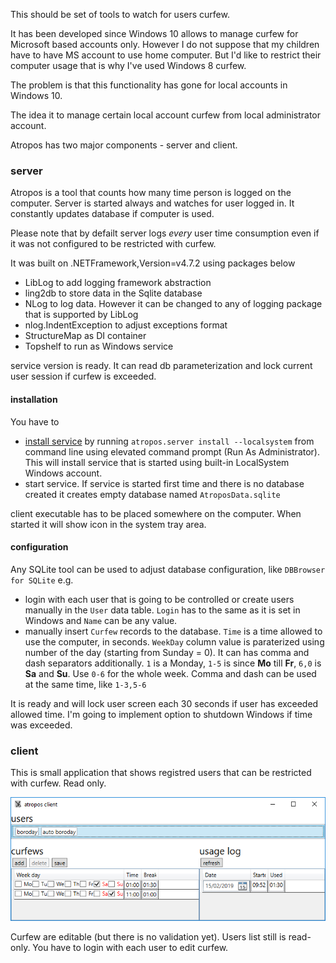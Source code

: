 This should be set of tools to watch for users curfew. 

It has been developed since Windows 10 allows to manage curfew for Microsoft based accounts only. However I do not suppose that my children have to have MS account to use home computer. But I'd like to restrict their computer usage that is why I've used Windows 8 curfew. 

The problem is that this functionality has gone for local accounts in Windows 10.

The idea it to manage certain local account curfew from local administrator account. 

Atropos has two major components - server and client.

### server

Atropos is a tool that counts how many time person is logged on the computer. Server is started always and watches for user logged in. It constantly updates database if computer is used.

Please note that by defailt server logs *every* user time consumption even if it was not configured to be restricted with curfew.

It was built on .NETFramework,Version=v4.7.2 using packages below
* LibLog to add logging framework abstraction
* ling2db to store data in the Sqlite database
* NLog to log data. However it can be changed to any of logging package that is supported by LibLog 
* nlog.IndentException to adjust exceptions format
* StructureMap as DI container
* Topshelf to run as Windows service

service version is ready. It can read db parameterization and lock current user session if curfew is exceeded. 

#### installation
You have to 
* [install service](https://topshelf.readthedocs.io/en/latest/overview/commandline.html#topshelf-command-line-reference) by running `atropos.server install --localsystem` from command line using elevated command prompt (Run As Administrator). This will install service that is started using built-in LocalSystem Windows account.
* start service. If service is started first time and there is no database created it creates empty database named `AtroposData.sqlite`

client executable has to be placed somewhere on the computer. When started it will show icon in the system tray area.

#### configuration

Any SQLite tool can be used to adjust database configuration, like `DBBrowser for SQLite` e.g.

* login with each user that is going to be controlled or create users manually in the `User` data table. `Login` has to the same as it is set in Windows and `Name` can be any value.
* manually insert `Curfew` records to the database. `Time` is a time allowed to use the computer, in seconds. `WeekDay` column value is paraterized using number of the day (starting from Sunday = 0). It can has comma and dash separators additionally. `1` is a Monday, `1-5` is since **Mo** till **Fr**, `6,0` is **Sa** and **Su**. Use `0-6` for the whole week. Comma and dash can be used at the same time, like `1-3,5-6`

It is ready and will lock user screen each 30 seconds if user has exceeded allowed time. I'm going to implement option to shutdown Windows if time was exceeded. 

### client

This is small application that shows registred users that can be restricted with curfew. Read only.

![client window](doc/images/clientWindow.png)

Curfew are editable (but there is no validation yet). Users list still is read-only. You have to login with each user to edit curfew.
 

